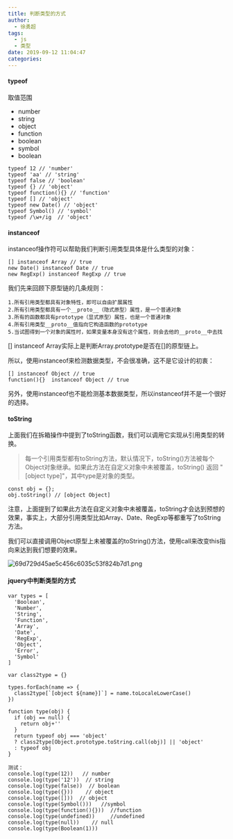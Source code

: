 ```yaml
---
title: 判断类型的方式
author:
  - 徐勇超
tags:
  - js 
  - 类型
date: 2019-09-12 11:04:47
categories:
---
```


#### typeof 
取值范围
* number
* string
* object
* function
* boolean
* symbol
* boolean

<!-- more -->

```
typeof 12 // 'number'
typeof 'aa' // 'string'
typeof false // 'boolean'
typeof {} // 'object'
typeof function(){} // 'function'
typeof [] // 'object'
typeof new Date() // 'object'
typeof Symbol() // 'symbol'
typeof /\w+/ig  // 'object'
```
#### instanceof
instanceof操作符可以帮助我们判断引用类型具体是什么类型的对象：
```
[] instanceof Array // true
new Date() instanceof Date // true
new RegExp() instanceof RegExp // true
```
我们先来回顾下原型链的几条规则：

    1.所有引用类型都具有对象特性，即可以自由扩展属性
    2.所有引用类型都具有一个__proto__（隐式原型）属性，是一个普通对象
    3.所有的函数都具有prototype（显式原型）属性，也是一个普通对象
    4.所有引用类型__proto__值指向它构造函数的prototype
    5.当试图得到一个对象的属性时，如果变量本身没有这个属性，则会去他的__proto__中去找
[] instanceof Array实际上是判断Array.prototype是否在[]的原型链上。

所以，使用instanceof来检测数据类型，不会很准确，这不是它设计的初衷：
```
[] instanceof Object // true
function(){}  instanceof Object // true
```
另外，使用instanceof也不能检测基本数据类型，所以instanceof并不是一个很好的选择。

#### toString
上面我们在拆箱操作中提到了toString函数，我们可以调用它实现从引用类型的转换。

>每一个引用类型都有toString方法，默认情况下，toString()方法被每个Object对象继承。如果此方法在自定义对象中未被覆盖，toString() 返回 "[object type]"，其中type是对象的类型。
```
const obj = {};
obj.toString() // [object Object]
```
注意，上面提到了如果此方法在自定义对象中未被覆盖，toString才会达到预想的效果，事实上，大部分引用类型比如Array、Date、RegExp等都重写了toString方法。

我们可以直接调用Object原型上未被覆盖的toString()方法，使用call来改变this指向来达到我们想要的效果。

![69d729d45ae5c456c6035c53f824b7d1.png](type_convert.png)
#### jquery中判断类型的方式
```
var types = [
  'Boolean',
  'Number',
  'String',
  'Function',
  'Array',
  'Date',
  'RegExp',
  'Object',
  'Error',
  'Symbol'
]

var class2type = {}

types.forEach(name => {
  class2type[`[object ${name}]`] = name.toLocaleLowerCase()
})

function type(obj) {
  if (obj == null) {
    return obj+''
  }
  return typeof obj === 'object' 
  ? class2type[Object.prototype.toString.call(obj)] || 'object' 
  : typeof obj
}

测试：
console.log(type(12))   // number
console.log(type('12'))  // string 
console.log(type(false))  // boolean
console.log(type({}))    // object
console.log(type([]))  // object
console.log(type(Symbol()))   //symbol
console.log(type(function(){}))  //function
console.log(type(undefined))     //undefined
console.log(type(null))    // null
console.log(type(Boolean(1)))
```